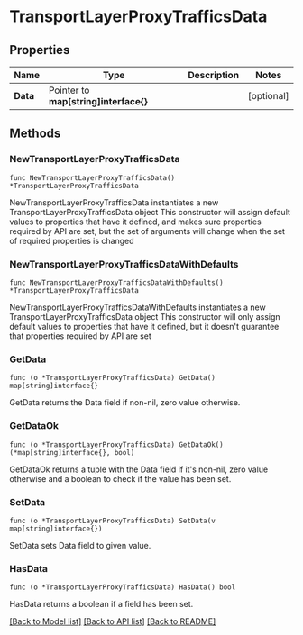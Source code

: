 # TransportLayerProxyTrafficsData

## Properties

Name | Type | Description | Notes
------------ | ------------- | ------------- | -------------
**Data** | Pointer to **map[string]interface{}** |  | [optional] 

## Methods

### NewTransportLayerProxyTrafficsData

`func NewTransportLayerProxyTrafficsData() *TransportLayerProxyTrafficsData`

NewTransportLayerProxyTrafficsData instantiates a new TransportLayerProxyTrafficsData object
This constructor will assign default values to properties that have it defined,
and makes sure properties required by API are set, but the set of arguments
will change when the set of required properties is changed

### NewTransportLayerProxyTrafficsDataWithDefaults

`func NewTransportLayerProxyTrafficsDataWithDefaults() *TransportLayerProxyTrafficsData`

NewTransportLayerProxyTrafficsDataWithDefaults instantiates a new TransportLayerProxyTrafficsData object
This constructor will only assign default values to properties that have it defined,
but it doesn't guarantee that properties required by API are set

### GetData

`func (o *TransportLayerProxyTrafficsData) GetData() map[string]interface{}`

GetData returns the Data field if non-nil, zero value otherwise.

### GetDataOk

`func (o *TransportLayerProxyTrafficsData) GetDataOk() (*map[string]interface{}, bool)`

GetDataOk returns a tuple with the Data field if it's non-nil, zero value otherwise
and a boolean to check if the value has been set.

### SetData

`func (o *TransportLayerProxyTrafficsData) SetData(v map[string]interface{})`

SetData sets Data field to given value.

### HasData

`func (o *TransportLayerProxyTrafficsData) HasData() bool`

HasData returns a boolean if a field has been set.


[[Back to Model list]](HOW-TO.md#documentation-for-models) [[Back to API list]](HOW-TO.md#documentation-for-api-endpoints) [[Back to README]](HOW-TO.md)


